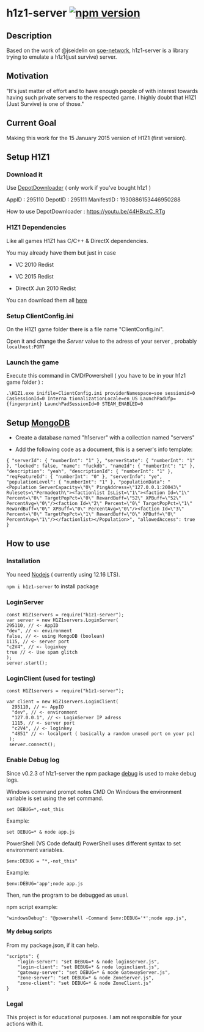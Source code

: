 # h1z1-server [![npm version](http://img.shields.io/npm/v/h1z1-server.svg?style=flat)](https://npmjs.org/package/h1z1-server "View this project on npm")

## Description

Based on the work of @jseidelin on [soe-network](https://github.com/psemu/soe-network),
h1z1-server is a library trying to emulate a h1z1(just survive) server.

## Motivation

"It's just matter of effort and to have enough people of with interest towards having such private servers to the respected game.
I highly doubt that H1Z1 (Just Survive) is one of those."

## Current Goal

Making this work for the 15 January 2015 version of H1Z1 (first version).

## Setup H1Z1

### Download it

Use [DepotDownloader](https://github.com/SteamRE/DepotDownloader) ( only work if you've bought h1z1 )

AppID : 295110 DepotID : 295111 ManifestID : 1930886153446950288

How to use DepotDownloader : https://youtu.be/44HBxzC_RTg

### H1Z1 Dependencies

Like all games H1Z1 has C/C++ & DirectX dependencies.

You may already have them but just in case

- VC 2010 Redist

- VC 2015 Redist

- DirectX Jun 2010 Redist

You can download them all [here](https://mega.nz/file/RtwDWJ7b#QYlxpXz_t0_kp7_S8a7whnWsctJ3Fr5B2sQdnuTR9LQ)

### Setup ClientConfig.ini

On the H1Z1 game folder there is a file name "ClientConfig.ini".

Open it and change the _Server_ value to the adress of your server , probably `localhost:PORT`

### Launch the game

Execute this command in CMD/Powershell ( you have to be in your h1z1 game folder ) :

`.\H1Z1.exe inifile=ClientConfig.ini providerNamespace=soe sessionid=0 CasSessionId=0 Interna tionalizationLocale=en_US LaunchPadUfp={fingerprint} LaunchPadSessionId=0 STEAM_ENABLED=0`

## Setup [MongoDB](https://www.mongodb.com/download-center/community)

- Create a database named "h1server" with a collection named "servers"

- Add the following code as a document, this is a server's info template:

`{ "serverId": { "numberInt": "1" }, "serverState": { "numberInt": "1" }, "locked": false, "name": "fuckdb", "nameId": { "numberInt": "1" }, "description": "yeah", "descriptionId": { "numberInt": "1" }, "reqFeatureId": { "numberInt": "0" }, "serverInfo": "ye", "populationLevel": { "numberInt": "1" }, "populationData": "<Population ServerCapacity=\"0\" PingAddress=\"127.0.0.1:20043\" Rulesets=\"Permadeath\"><factionlist IsList=\"1\"><faction Id=\"1\" Percent=\"0\" TargetPopPct=\"0\" RewardBuff=\"52\" XPBuff=\"52\" PercentAvg=\"0\"/><faction Id=\"2\" Percent=\"0\" TargetPopPct=\"1\" RewardBuff=\"0\" XPBuff=\"0\" PercentAvg=\"0\"/><faction Id=\"3\" Percent=\"0\" TargetPopPct=\"1\" RewardBuff=\"0\" XPBuff=\"0\" PercentAvg=\"1\"/></factionlist></Population>", "allowedAccess": true }`

## How to use

### Installation

You need [Nodejs](https://nodejs.org/en/) ( currently using 12.16 LTS).

`npm i h1z1-server` to install package

### LoginServer

    const H1Z1servers = require("h1z1-server");
    var server = new H1Z1servers.LoginServer(
    295110, // <- AppID
    "dev", // <- environment
    false, // <- using MongoDB (boolean)
    1115, // <- server port
    "c2V4", // <- loginkey
    true // <- Use spam glitch
    );
    server.start();

### LoginClient (used for testing)

    const H1Z1servers = require("h1z1-server");

    var client = new H1Z1servers.LoginClient(
      295110, // <- AppID
      "dev", // <- environment
      "127.0.0.1", // <- LoginServer IP adress
      1115, // <- server port
      "c2V4", // <- loginkey
      "4851" // <- localport ( basically a random unused port on your pc)
     );
     server.connect();

### Enable Debug log

Since v0.2.3 of h1z1-server the npm package [debug](https://www.npmjs.com/package/debug) is used to make debug logs.

Windows command prompt notes
CMD
On Windows the environment variable is set using the set command.

    set DEBUG=*,-not_this

Example:

    set DEBUG=* & node app.js

PowerShell (VS Code default)
PowerShell uses different syntax to set environment variables.

    $env:DEBUG = "*,-not_this"

Example:

    $env:DEBUG='app';node app.js

Then, run the program to be debugged as usual.

npm script example:

    "windowsDebug": "@powershell -Command $env:DEBUG='*';node app.js",

#### My debug scripts

From my package.json, if it can help.

    "scripts": {
        "login-server": "set DEBUG=* & node loginserver.js",
        "login-client": "set DEBUG=* & node loginclient.js",
        "gateway-server": "set DEBUG=* & node GatewayServer.js",
        "zone-server": "set DEBUG=* & node ZoneServer.js",
        "zone-client": "set DEBUG=* & node ZoneClient.js"
    }

### Legal

This project is for educational purposes. I am not responsible for your actions with it.
